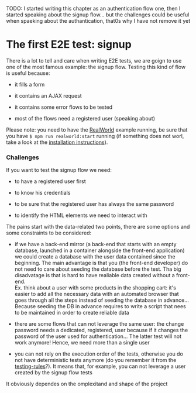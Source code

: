 TODO: I started writing this chapter as an authentication flow one, then I started speaking about the signup flow... but the challenges could be useful when spaeking about the authantication, that0s why I have not remove it yet

# The first E2E test: signup

There is a lot to tell and care when writing E2E tests, we are goign to use one of the most famous example: the signup flow. Testing this kind of flow is useful because:

- it fills a form

- it contains an AJAX request

- it contains some error flows to be tested

- most of the flows need a registered user (speaking about)

Please note: you need to have the [RealWorld](about-the-book.md#code) example running, be sure that you have `$ npm run realworld:start` running (if something does not worl, take a look at the [installation instructions](../README.md)).

<!-- TODO: write the instructions in the README and point to the specific block -->

### Challenges

If you want to test the signup flow we need:

- to have a registered user first

- to know his credentials

- to be sure that the registered user has always the same password

- to identify the HTML elements we need to interact with

The pains start with the data-related two points, there are some options and some constraints to be considered:

- if we have a back-end mirror (a back-end that starts with an empty database, launched in a container alongside the front-end application) we could create a database with the user data contained since the beginning. The main advantage is that you (the front-end developer) do not need to care about seeding the database before the test. Tha big disadvatage is that is hard to have realiable data created without a front-end.
  <br/>
  Ex. think about a user with some products in the shopping cart: it's easier to add all the necessary data with an automated browser that goes through all the steps instead of seeding the database in advance... Because seeding the DB in advance requires to write a script that nees to be maintained in order to create reliable data

- there are some flows that can not leverage the same user: the change password needs a dedicated, registered, user because if it changes the password of the user used for authentication... The latter test will not work anymore! Hence, we need more than a single user

- you can not rely on the execution order of the tests, otherwise you do not have deterministic tests anymore (do you remember it from the [testing-rules](testing-rules.md)?). It means that, for example, you can not leverage a user created by the signup flow tests

It obviously dependes on the omplexitand and shape of the project
